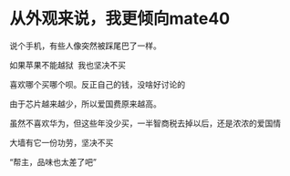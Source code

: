 # 从外观来说，我更倾向mate40


说个手机，有些人像突然被踩尾巴了一样。

如果苹果不能越狱&nbsp;&nbsp;我也坚决不买<img id="aimg_u28LO" onclick="zoom(this, this.src, 0, 0, 0)" class="zoom" src="https://cdn.jsdelivr.net/gh/hishis/forum-master/public/images/patch.gif" onmouseover="img_onmouseoverfunc(this)" onload="thumbImg(this)" border="0" alt="" />

喜欢哪个买哪个呗。反正自己的钱，没啥好讨论的

由于芯片越来越少，所以爱国费原来越高。

虽然不喜欢华为，但这些年没少买，一半智商税去掉以后，还是浓浓的爱国情

大墙有它一份功劳，坚决不买

“帮主，品味也太差了吧”
